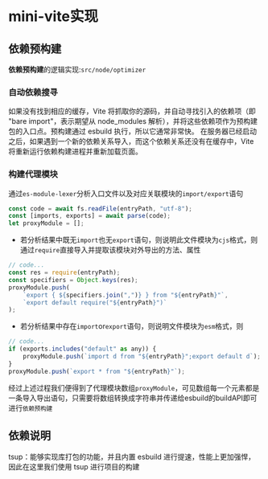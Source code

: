 # mini-vite实现


## 依赖预构建

**依赖预构建**的逻辑实现:`src/node/optimizer`

### 自动依赖搜寻
如果没有找到相应的缓存，Vite 将抓取你的源码，并自动寻找引入的依赖项（即 "bare import"，表示期望从 node_modules 解析），并将这些依赖项作为预构建包的入口点。预构建通过 esbuild 执行，所以它通常非常快。
在服务器已经启动之后，如果遇到一个新的依赖关系导入，而这个依赖关系还没有在缓存中，Vite 将重新运行依赖构建进程并重新加载页面。

### 构建代理模块

通过`es-module-lexer`分析入口文件以及对应关联模块的`import/export`语句

```javascript
const code = await fs.readFile(entryPath, "utf-8");
const [imports, exports] = await parse(code);
let proxyModule = [];
```

- 若分析结果中既无`import`也无`export`语句，则说明此文件模块为`cjs`格式，则通过`require`直接导入并提取该模块对外导出的方法、属性

```javascript
// code...
const res = require(entryPath);
const specifiers = Object.keys(res);
proxyModule.push(
    `export { ${specifiers.join(",")} } from "${entryPath}"`,
    `export default require("${entryPath}")`
);
```

- 若分析结果中存在`import`or`export`语句，则说明文件模块为`esm`格式，则

```javascript
// code...
if (exports.includes("default" as any)) {
    proxyModule.push(`import d from "${entryPath}";export default d`);
}
proxyModule.push(`export * from "${entryPath}"`);
```

经过上述过程我们便得到了代理模块数组`proxyModule`，可见数组每一个元素都是一条导入导出语句，只需要将数组转换成字符串并传递给esbuild的buildAPI即可进行`依赖预构建`




## 依赖说明

tsup：能够实现库打包的功能，并且内置 esbuild 进行提速，性能上更加强悍，因此在这里我们使用 tsup 进行项目的构建